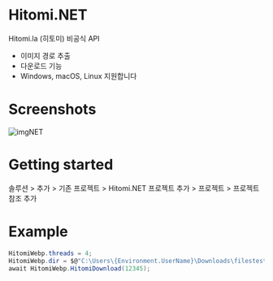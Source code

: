 # Hitomi.NET
Hitomi.la (히토미) 비공식 API 
* 이미지 경로 추출
* 다운로드 기능
* Windows, macOS, Linux 지원합니다
# Screenshots
![imgNET](https://user-images.githubusercontent.com/124418235/224525550-22720250-64e2-4f74-a957-4817d1ca81e4.PNG)
# Getting started
솔루션 > 추가 > 기존 프로젝트 > Hitomi.NET 프로젝트 추가 > 프로젝트 > 프로젝트 참조 추가
# Example
```cs
HitomiWebp.threads = 4;
HitomiWebp.dir = $@"C:\Users\{Environment.UserName}\Downloads\filestest";
await HitomiWebp.HitomiDownload(12345);
```
